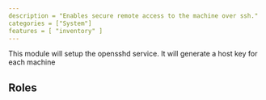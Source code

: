 ```yaml
---
description = "Enables secure remote access to the machine over ssh."
categories = ["System"]
features = [ "inventory" ]
---
```


This module will setup the opensshd service.
It will generate a host key for each machine


## Roles

### 
